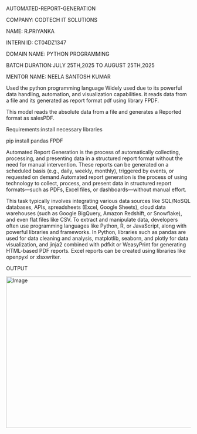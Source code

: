 AUTOMATED-REPORT-GENERATION

COMPANY: CODTECH IT SOLUTIONS

NAME: R.PRIYANKA

INTERN ID: CT04DZ1347

DOMAIN NAME: PYTHON PROGRAMMING

BATCH DURATION:JULY 25TH,2025 TO AUGUST 25TH,2025

MENTOR NAME: NEELA SANTOSH KUMAR

Used the python programming language Widely used due to its powerful data handling, automation, and visualization capabilities. it reads data from a file and its generated as   report format pdf using library FPDF.

This model reads the absolute data from a file and generates a Reported format as salesPDF.

Requirements:install necessary libraries

pip install pandas FPDF

Automated Report Generation is the process of automatically collecting, processing, and presenting data in a structured report format without the need for manual intervention. These reports can be generated on a scheduled basis (e.g., daily, weekly, monthly), triggered by events, or requested on demand.Automated report generation is the process of using technology to collect, process, and present data in structured report formats—such as PDFs, Excel files, or dashboards—without manual effort. 

This task typically involves integrating various data sources like SQL/NoSQL databases, APIs, spreadsheets (Excel, Google Sheets), cloud data warehouses (such as Google BigQuery, Amazon Redshift, or Snowflake), and even flat files like CSV. To extract and manipulate data, developers often use programming languages like Python, R, or JavaScript, along with powerful libraries and frameworks. In Python, libraries such as pandas are used for data cleaning and analysis, matplotlib, seaborn, and plotly for data visualization, and jinja2 combined with pdfkit or WeasyPrint for generating HTML-based PDF reports. Excel reports can be created using libraries like openpyxl or xlsxwriter. 

OUTPUT

<img width="1056" height="413" alt="Image" src="https://github.com/user-attachments/assets/73accf2b-99eb-488d-9320-333bef49b355" />
